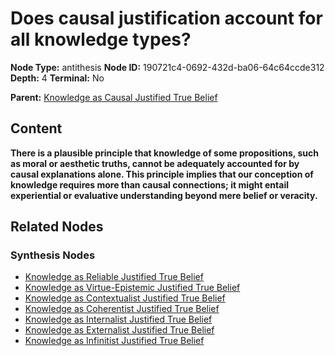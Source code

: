 # Does causal justification account for all knowledge types?

**Node Type:** antithesis
**Node ID:** 190721c4-0692-432d-ba06-64c64ccde312
**Depth:** 4
**Terminal:** No

**Parent:** [Knowledge as Causal Justified True Belief](knowledge-as-causal-justified-true-belief-synthesis-694abd37-7a88-4854-b004-eb1abaa73d9f.md)

## Content

**There is a plausible principle that knowledge of some propositions, such as moral or aesthetic truths, cannot be adequately accounted for by causal explanations alone. This principle implies that our conception of knowledge requires more than causal connections; it might entail experiential or evaluative understanding beyond mere belief or veracity.**

## Related Nodes

### Synthesis Nodes

- [Knowledge as Reliable Justified True Belief](knowledge-as-reliable-justified-true-belief-synthesis-1739fddf-f1a3-4a79-872d-111960af6735.md)
- [Knowledge as Virtue-Epistemic Justified True Belief](knowledge-as-virtue-epistemic-justified-true-belief-synthesis-0e58ff53-9956-43d1-9b72-720a8b367496.md)
- [Knowledge as Contextualist Justified True Belief](knowledge-as-contextualist-justified-true-belief-synthesis-f287c53d-d66d-4a8f-9b0a-f2a959afde81.md)
- [Knowledge as Coherentist Justified True Belief](knowledge-as-coherentist-justified-true-belief-synthesis-40706c18-c3e7-4759-adb3-df5b637f41ca.md)
- [Knowledge as Internalist Justified True Belief](knowledge-as-internalist-justified-true-belief-synthesis-6b7e0564-9b24-4012-a387-71c64f866988.md)
- [Knowledge as Externalist Justified True Belief](knowledge-as-externalist-justified-true-belief-synthesis-ece85fb3-1f49-4ccf-83a6-6f21dd704723.md)
- [Knowledge as Infinitist Justified True Belief](knowledge-as-infinitist-justified-true-belief-synthesis-89c8d1c8-ab38-4e4a-bfa5-cf0ee10a161e.md)
